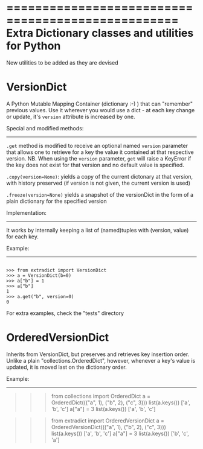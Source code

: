 ==================================================
Extra Dictionary classes and utilities for Python
==================================================

New utilities to be added as they are devised


VersionDict
============
A Python Mutable Mapping Container (dictionary :-) ) that
can "remember" previous values.
Use it wherever you would use a dict - at each
key change or update, it's `version` attribute
is increased by one.

Special and modified methods:
_____________________________

`.get` method is modified to receive an optional
named  `version` parameter that allows one to retrieve
for a key the value it contained at that respective version.
NB. When using the `version` parameter, `get` will raise
a KeyError if the key does not exist for that version and
no default value is specified.

`.copy(version=None)`:  yields a copy of the current dictonary at that version, with history preserved
(if version is not given, the current version is used)

`.freeze(version=None)` yields a snapshot of the versionDict in the form of a plain dictionary for
the specified version


Implementation:
_________________
It works by internally keeping a list of (named)tuples with
(version, value) for each key.


Example:
_________

```

>>> from extradict import VersionDict
>>> a = VersionDict(b=0)
>>> a["b"] = 1
>>> a["b"]
1
>>> a.get("b", version=0)
0
```

For extra examples, check the "tests" directory

OrderedVersionDict
====================
Inherits from VersionDict, but preserves and retrieves key
insertion order. Unlike a plain "collections.OrderedDict",
however, whenever a key's value is updated, it is moved
last on the dictionary order.

Example:
_________

>>> from collections import OrderedDict
>>> a = OrderedDict((("a", 1), ("b", 2), ("c", 3)))
>>> list(a.keys())
>>> ['a', 'b', 'c']
>>> a["a"] = 3
>>> list(a.keys())
>>> ['a', 'b', 'c']

>>> from extradict import OrderedVersionDict
>>> a = OrderedVersionDict((("a", 1), ("b", 2), ("c", 3)))
>>> list(a.keys())
['a', 'b', 'c']
>>> a["a"] = 3
>>> list(a.keys())
['b', 'c', 'a']